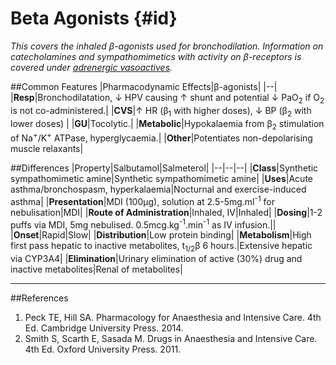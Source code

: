 # Beta Agonists {#id}

*This covers the inhaled β-agonists used for bronchodilation. Information on catecholamines and sympathomimetics with activity on β-receptors is covered under [adrenergic vasoactives](adrenergic_drugs.md).*

##Common Features
|Pharmacodynamic Effects|β-agonists|
|--|
|**Resp**|Bronchodilatation, ↓ HPV causing ↑ shunt and potential ↓ PaO<sub>2</sub> if O<sub>2</sub> is not co-administered.|
|**CVS**|↑ HR (β<sub>1</sub> with higher doses), ↓ BP (β<sub>2</sub> with lower doses) |
|**GU**|Tocolytic.|
|**Metabolic**|Hypokalaemia from β<sub>2</sub> stimulation of Na<sup>+</sup>/K<sup>+</sup> ATPase, hyperglycaemia.|
|**Other**|Potentiates non-depolarising muscle relaxants|

##Differences
|Property|Salbutamol|Salmeterol|
|--|--|--|
|**Class**|Synthetic sympathomimetic amine|Synthetic sympathomimetic amine|
|**Uses**|Acute asthma/bronchospasm, hyperkalaemia|Nocturnal and exercise-induced asthma|
|**Presentation**|MDI (100µg), solution at 2.5-5mg.ml<sup>-1</sup> for nebulisation|MDI|
|**Route of Administration**|Inhaled, IV|Inhaled|
|**Dosing**|1-2 puffs via MDI, 5mg nebulised. 0.5mcg.kg<sup>-1</sup>.min<sup>-1</sup> as IV infusion.||
|**Onset**|Rapid|Slow|
|**Distribution**|Low protein binding|
|**Metabolism**|High first pass hepatic to inactive metabolites, t<sub>1/2</sub>β 6 hours.|Extensive hepatic via CYP3A4|
|**Elimination**|Urinary elimination of active (30%) drug and inactive metabolites|Renal of metabolites|


---
##References
1. Peck TE, Hill SA. Pharmacology for Anaesthesia and Intensive Care. 4th Ed. Cambridge University Press. 2014.  
2. Smith S, Scarth E, Sasada M. Drugs in Anaesthesia and Intensive Care. 4th Ed. Oxford University Press. 2011.